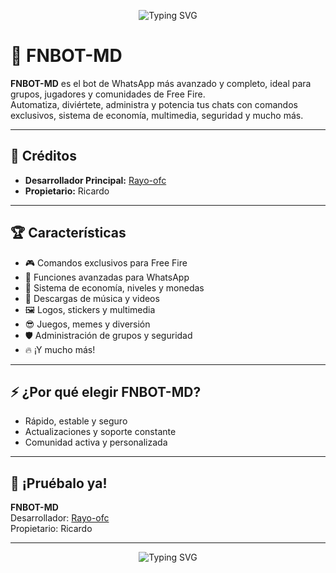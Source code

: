 <p align="center">
  <img src="https://readme-typing-svg.demolab.com?font=Fira+Code&pause=900&color=36BCF7&center=true&width=500&lines=FNBOT-MD+by+Rayo-ofc;El+mejor+Bot+de+Free+Fire+y+WhatsApp;¡Disfruta+la+experiencia+premium!;Créditos+a+Rayo-ofc+y+Ricardo" alt="Typing SVG" />
</p>

# 🚀 FNBOT-MD

**FNBOT-MD** es el bot de WhatsApp más avanzado y completo, ideal para grupos, jugadores y comunidades de Free Fire.  
Automatiza, diviértete, administra y potencia tus chats con comandos exclusivos, sistema de economía, multimedia, seguridad y mucho más.

---

## 👑 Créditos

- **Desarrollador Principal:** [Rayo-ofc](https://github.com/Rayo-ofc)  
- **Propietario:** Ricardo  

---

## 🏆 Características

- 🎮 Comandos exclusivos para Free Fire
- 📲 Funciones avanzadas para WhatsApp
- 💸 Sistema de economía, niveles y monedas
- 🎵 Descargas de música y videos
- 🖼️ Logos, stickers y multimedia
- 😎 Juegos, memes y diversión
- 🛡️ Administración de grupos y seguridad
- 🔥 ¡Y mucho más!

---

## ⚡ ¿Por qué elegir FNBOT-MD?

- Rápido, estable y seguro
- Actualizaciones y soporte constante
- Comunidad activa y personalizada

---

## 📱 ¡Pruébalo ya!

**FNBOT-MD**  
Desarrollador: [Rayo-ofc](https://github.com/Rayo-ofc)  
Propietario: Ricardo  

---

<p align="center">
  <img src="https://readme-typing-svg.demolab.com?font=Fira+Code&pause=700&color=F7A836&center=true&width=500&lines=¡Gracias+por+usar+FNBOT-MD!;Dale+estrella+si+te+gusta+el+bot+%F0%9F%92%AB" alt="Typing SVG" />
</p>